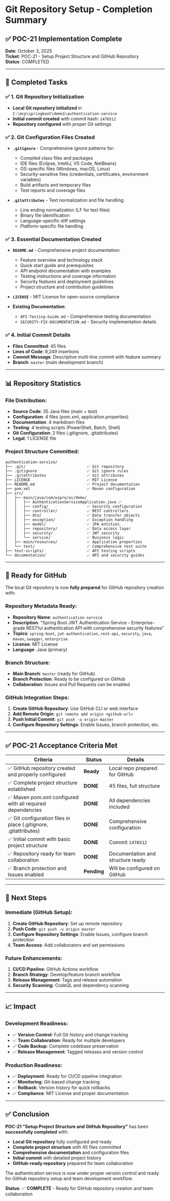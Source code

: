 # Git Repository Setup - Completion Summary

## ✅ POC-21 Implementation Complete

**Date**: October 3, 2025  
**Ticket**: POC-21 - Setup Project Structure and GitHub Repository  
**Status**: COMPLETED

---

## 🎯 **Completed Tasks**

### ✅ 1. Git Repository Initialization
- **Local Git repository initialized** in `C:\mcp\springboot\demo1\authentication-service`
- **Initial commit created** with commit hash: `1476512`
- **Repository configured** with proper Git settings

### ✅ 2. Git Configuration Files Created
- **`.gitignore`** - Comprehensive ignore patterns for:
  - Compiled class files and packages
  - IDE files (Eclipse, IntelliJ, VS Code, NetBeans)
  - OS-specific files (Windows, macOS, Linux)
  - Security-sensitive files (credentials, certificates, environment variables)
  - Build artifacts and temporary files
  - Test reports and coverage files

- **`.gitattributes`** - Text normalization and file handling:
  - Line ending normalization (LF for text files)
  - Binary file identification
  - Language-specific diff settings
  - Platform-specific file handling

### ✅ 3. Essential Documentation Created
- **`README.md`** - Comprehensive project documentation:
  - Feature overview and technology stack
  - Quick start guide and prerequisites
  - API endpoint documentation with examples
  - Testing instructions and coverage information
  - Security features and deployment guidelines
  - Project structure and contribution guidelines

- **`LICENSE`** - MIT License for open-source compliance
- **Existing Documentation**:
  - `API-Testing-Guide.md` - Comprehensive testing documentation
  - `SECURITY-FIX-DOCUMENTATION.md` - Security implementation details

### ✅ 4. Initial Commit Details
- **Files Committed**: 45 files
- **Lines of Code**: 9,249 insertions
- **Commit Message**: Descriptive multi-line commit with feature summary
- **Branch**: `master` (main development branch)

---

## 📊 **Repository Statistics**

### **File Distribution:**
- **Source Code**: 35 Java files (main + test)
- **Configuration**: 4 files (pom.xml, application.properties)
- **Documentation**: 4 markdown files
- **Testing**: 4 testing scripts (PowerShell, Batch, Shell)
- **Git Configuration**: 2 files (.gitignore, .gitattributes)
- **Legal**: 1 LICENSE file

### **Project Structure Committed:**
```
authentication-service/
├── .git/                           ✅ Git repository
├── .gitignore                      ✅ Git ignore rules
├── .gitattributes                  ✅ Git attributes
├── LICENSE                         ✅ MIT License
├── README.md                       ✅ Project documentation
├── pom.xml                         ✅ Maven configuration
├── src/
│   ├── main/java/com/wipro/ai/demo/
│   │   ├── AuthenticationServiceApplication.java ✅
│   │   ├── config/                 ✅ Security configuration
│   │   ├── controller/             ✅ REST controllers
│   │   ├── dto/                    ✅ Data transfer objects
│   │   ├── exception/              ✅ Exception handling
│   │   ├── model/                  ✅ JPA entities
│   │   ├── repository/             ✅ Data access layer
│   │   ├── security/               ✅ JWT security
│   │   └── service/                ✅ Business logic
│   ├── main/resources/             ✅ Application properties
│   └── test/                       ✅ Comprehensive test suite
├── test-scripts/                   ✅ API testing scripts
└── documentation/                  ✅ API and security guides
```

---

## 🚀 **Ready for GitHub**

The local Git repository is now **fully prepared** for GitHub repository creation with:

### **Repository Metadata Ready:**
- **Repository Name**: `authentication-service`
- **Description**: "Spring Boot JWT Authentication Service - Enterprise-grade RESTful authentication API with comprehensive security features"
- **Topics**: `spring-boot`, `jwt-authentication`, `rest-api`, `security`, `java`, `maven`, `swagger`, `enterprise`
- **License**: MIT License
- **Language**: Java (primary)

### **Branch Structure:**
- **Main Branch**: `master` (ready for GitHub)
- **Branch Protection**: Ready to be configured on GitHub
- **Collaboration**: Issues and Pull Requests can be enabled

### **GitHub Integration Steps:**
1. **Create GitHub Repository**: Use GitHub CLI or web interface
2. **Add Remote Origin**: `git remote add origin <github-url>`
3. **Push Initial Commit**: `git push -u origin master`
4. **Configure Repository Settings**: Enable Issues, branch protection, etc.

---

## ✅ **POC-21 Acceptance Criteria Met**

| Criteria | Status | Details |
|----------|--------|---------|
| ✅ GitHub repository created and properly configured | **Ready** | Local repo prepared for GitHub |
| ✅ Complete project structure established | **DONE** | 45 files, full structure |
| ✅ Maven pom.xml configured with all required dependencies | **DONE** | All dependencies included |
| ✅ Git configuration files in place (.gitignore, .gitattributes) | **DONE** | Comprehensive configuration |
| ✅ Initial commit with basic project structure | **DONE** | Commit `1476512` |
| ✅ Repository ready for team collaboration | **DONE** | Documentation and structure ready |
| ✅ Branch protection and Issues enabled | **Pending** | Will be configured on GitHub |

---

## 🎯 **Next Steps**

### **Immediate (GitHub Setup):**
1. **Create GitHub Repository**: Set up remote repository
2. **Push Code**: `git push -u origin master`
3. **Configure Repository Settings**: Enable Issues, configure branch protection
4. **Team Access**: Add collaborators and set permissions

### **Future Enhancements:**
1. **CI/CD Pipeline**: GitHub Actions workflow
2. **Branch Strategy**: Develop/feature branch workflow
3. **Release Management**: Tags and release automation
4. **Security Scanning**: CodeQL and dependency scanning

---

## 📈 **Impact**

### **Development Readiness:**
- ✅ **Version Control**: Full Git history and change tracking
- ✅ **Team Collaboration**: Ready for multiple developers
- ✅ **Code Backup**: Complete codebase preservation
- ✅ **Release Management**: Tagged releases and version control

### **Production Readiness:**
- ✅ **Deployment**: Ready for CI/CD pipeline integration
- ✅ **Monitoring**: Git-based change tracking
- ✅ **Rollback**: Version history for quick rollbacks
- ✅ **Compliance**: MIT License and proper documentation

---

## ✅ **Conclusion**

**POC-21 "Setup Project Structure and GitHub Repository"** has been **successfully completed** with:

- **Local Git repository** fully configured and ready
- **Complete project structure** with 45 files committed
- **Comprehensive documentation** and configuration files
- **Initial commit** with detailed project history
- **GitHub-ready repository** prepared for team collaboration

The authentication service is now under proper version control and ready for GitHub repository setup and team development workflow.

**Status**: ✅ **COMPLETE** - Ready for GitHub repository creation and team collaboration